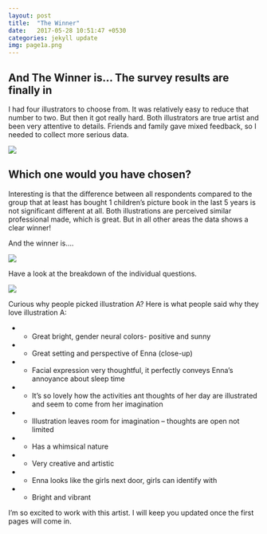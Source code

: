 ```yaml
---
layout: post
title:  "The Winner"
date:   2017-05-28 10:51:47 +0530
categories: jekyll update
img: page1a.png
---
```


## And The Winner is… The survey results are finally in


I had four illustrators to choose from. It was relatively easy to reduce that number to two. But then it got really hard. Both illustrators are true artist and been very attentive to details. Friends and family gave mixed feedback, so I needed to collect more serious data.

<img src="{{site.baseurl}}/images/comparison.png">

## Which one would you have chosen?


Interesting is that the difference between all respondents compared to the group that at least has bought 1 children’s picture book in the last 5 years is not significant different at all. Both illustrations are perceived similar professional made, which is great. But in all other areas the data shows a clear winner!

And the winner is….


<img src="{{site.baseurl}}/images/page1a.png">

Have a look at the breakdown of the individual questions.

<img src="{{site.baseurl}}/images/survey.png">

Curious why people picked illustration A? Here is what people said why they love illustration A:

* - Great bright, gender neural colors- positive and sunny
* - Great setting and perspective of Enna (close-up)
* - Facial expression very thoughtful, it perfectly conveys Enna’s annoyance about sleep time
* - It’s so lovely how the activities ant thoughts of her day are illustrated and seem to come from her imagination
* - Illustration leaves room for imagination – thoughts are open not limited
* - Has a whimsical nature
* - Very creative and artistic
* - Enna looks like the girls next door, girls can identify with
* - Bright and vibrant


I’m so excited to work with this artist. I will keep you updated once the first pages will come in.